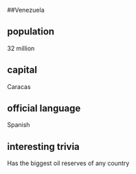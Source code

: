 ##Venezuela
## population
32 million

## capital
Caracas
 
## official language
Spanish

## interesting trivia
Has the biggest oil reserves of any country


